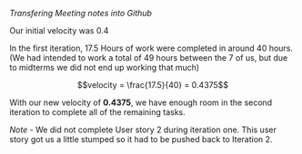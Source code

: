 _Transfering Meeting notes into Github_

Our initial velocity was 0.4

In the first iteration, 17.5 Hours of work were completed in around 40 hours. (We had intended to work a total of 49 hours between the 7 of us, but due to midterms we did not end up working that much)

$$velocity = \frac{17.5}{40} = 0.4375$$

With our new velocity of **0.4375**, we have enough room in the second iteration to complete all of the remaining tasks.

_Note_ - We did not complete User story 2 during iteration one. This user story got us a little stumped so it had to be pushed back to Iteration 2.
